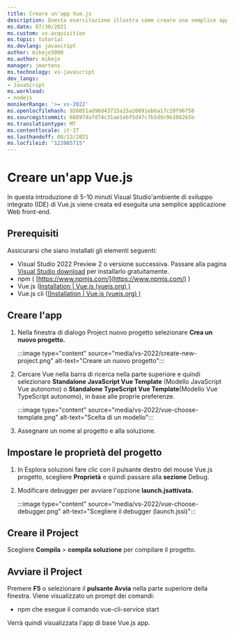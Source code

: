```yaml
---
title: Creare un'app Vue.js
description: Questa esercitazione illustra come creare una semplice applicazione Vue.js in Visual Studio.
ms.date: 07/30/2021
ms.custom: vs-acquisition
ms.topic: tutorial
ms.devlang: javascript
author: mikejo5000
ms.author: mikejo
manager: jmartens
ms.technology: vs-javascript
dev_langs:
- JavaScript
ms.workload:
- nodejs
monikerRange: '>= vs-2022'
ms.openlocfilehash: 926051ad98d43715a15a20091eb6a17c20f96758
ms.sourcegitcommit: 68897da7d74c31ae1ebf5d47c7b5ddc9b108265b
ms.translationtype: MT
ms.contentlocale: it-IT
ms.lasthandoff: 08/13/2021
ms.locfileid: "122085715"
---
```

# <a name="create-a-vuejs-app"></a>Creare un'app Vue.js

In questa introduzione di 5-10 minuti Visual Studio'ambiente di sviluppo integrato (IDE) di Vue.js viene creata ed eseguita una semplice applicazione Web front-end.

## <a name="prerequisites"></a>Prerequisiti

Assicurarsi che siano installati gli elementi seguenti:

- Visual Studio 2022 Preview 2 o versione successiva. Passare alla pagina [Visual Studio download](https://visualstudio.microsoft.com/downloads/) per installarlo gratuitamente.
- npm ( [https://www.npmjs.com/](https://www.npmjs.com/) ) 
- Vue.js ([Installation | Vue.js (vuejs.org) )](https://v3.vuejs.org/guide/installation.html#npm)
- Vue.js cli ([(Installation | Vue.js (vuejs.org) )](https://v3.vuejs.org/guide/installation.html#cli)

## <a name="create-your-app"></a>Creare l'app

1. Nella finestra di dialogo Project nuovo progetto selezionare **Crea un nuovo progetto.**

   :::image type="content" source="media/vs-2022/create-new-project.png" alt-text="Creare un nuovo progetto":::

1. Cercare Vue nella barra di ricerca nella parte superiore e quindi selezionare **Standalone JavaScript Vue Template** (Modello JavaScript Vue autonomo) o **Standalone TypeScript Vue Template**(Modello Vue TypeScript autonomo), in base alle proprie preferenze.

   :::image type="content" source="media/vs-2022/vue-choose-template.png" alt-text="Scelta di un modello":::

1. Assegnare un nome al progetto e alla soluzione. 

## <a name="set-the-project-properties"></a>Impostare le proprietà del progetto

1. In Esplora soluzioni fare clic con il pulsante destro del mouse Vue.js progetto, scegliere **Proprietà** e quindi passare alla **sezione** Debug.

1. Modificare debugger per avviare l'opzione **launch.jsattivata.**
 
   :::image type="content" source="media/vs-2022/vue-choose-debugger.png" alt-text="Scegliere il debugger (launch.jssì)":::

## <a name="build-your-project"></a>Creare il Project

Scegliere **Compila**  >  **compila soluzione** per compilare il progetto.

## <a name="start-your-project"></a>Avviare il Project

Premere **F5** o selezionare il **pulsante Avvia** nella parte superiore della finestra. Viene visualizzato un prompt dei comandi:

- npm che esegue il comando vue-cli-service start

Verrà quindi visualizzata l'app di base Vue.js app.